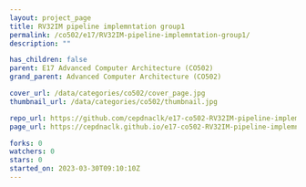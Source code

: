 ```yaml
---
layout: project_page
title: RV32IM pipeline implemntation group1
permalink: /co502/e17/RV32IM-pipeline-implemntation-group1/
description: ""

has_children: false
parent: E17 Advanced Computer Architecture (CO502)
grand_parent: Advanced Computer Architecture (CO502)

cover_url: /data/categories/co502/cover_page.jpg
thumbnail_url: /data/categories/co502/thumbnail.jpg

repo_url: https://github.com/cepdnaclk/e17-co502-RV32IM-pipeline-implemntation-group1
page_url: https://cepdnaclk.github.io/e17-co502-RV32IM-pipeline-implemntation-group1

forks: 0
watchers: 0
stars: 0
started_on: 2023-03-30T09:10:10Z
---
```



